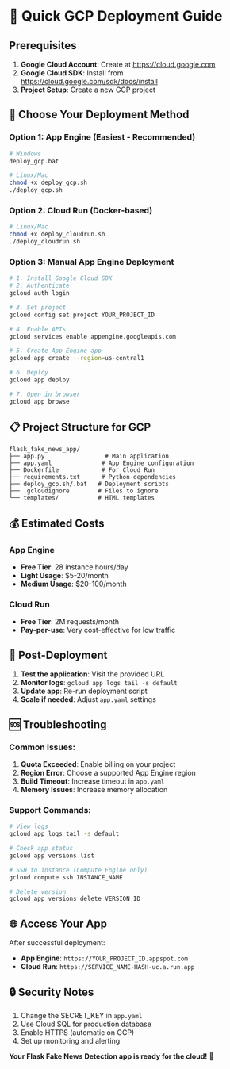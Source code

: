 # 🚀 Quick GCP Deployment Guide

## Prerequisites
1. **Google Cloud Account**: Create at https://cloud.google.com
2. **Google Cloud SDK**: Install from https://cloud.google.com/sdk/docs/install
3. **Project Setup**: Create a new GCP project

## 🎯 Choose Your Deployment Method

### Option 1: App Engine (Easiest - Recommended)
```bash
# Windows
deploy_gcp.bat

# Linux/Mac
chmod +x deploy_gcp.sh
./deploy_gcp.sh
```

### Option 2: Cloud Run (Docker-based)
```bash
# Linux/Mac
chmod +x deploy_cloudrun.sh
./deploy_cloudrun.sh
```

### Option 3: Manual App Engine Deployment
```bash
# 1. Install Google Cloud SDK
# 2. Authenticate
gcloud auth login

# 3. Set project
gcloud config set project YOUR_PROJECT_ID

# 4. Enable APIs
gcloud services enable appengine.googleapis.com

# 5. Create App Engine app
gcloud app create --region=us-central1

# 6. Deploy
gcloud app deploy

# 7. Open in browser
gcloud app browse
```

## 📋 Project Structure for GCP
```
flask_fake_news_app/
├── app.py                 # Main application
├── app.yaml              # App Engine configuration
├── Dockerfile            # For Cloud Run
├── requirements.txt      # Python dependencies
├── deploy_gcp.sh/.bat   # Deployment scripts
├── .gcloudignore        # Files to ignore
└── templates/           # HTML templates
```

## 💰 Estimated Costs

### App Engine
- **Free Tier**: 28 instance hours/day
- **Light Usage**: $5-20/month
- **Medium Usage**: $20-100/month

### Cloud Run
- **Free Tier**: 2M requests/month
- **Pay-per-use**: Very cost-effective for low traffic

## 🔧 Post-Deployment

1. **Test the application**: Visit the provided URL
2. **Monitor logs**: `gcloud app logs tail -s default`
3. **Update app**: Re-run deployment script
4. **Scale if needed**: Adjust `app.yaml` settings

## 🆘 Troubleshooting

### Common Issues:
1. **Quota Exceeded**: Enable billing on your project
2. **Region Error**: Choose a supported App Engine region
3. **Build Timeout**: Increase timeout in `app.yaml`
4. **Memory Issues**: Increase memory allocation

### Support Commands:
```bash
# View logs
gcloud app logs tail -s default

# Check app status
gcloud app versions list

# SSH to instance (Compute Engine only)
gcloud compute ssh INSTANCE_NAME

# Delete version
gcloud app versions delete VERSION_ID
```

## 🌐 Access Your App

After successful deployment:
- **App Engine**: `https://YOUR_PROJECT_ID.appspot.com`
- **Cloud Run**: `https://SERVICE_NAME-HASH-uc.a.run.app`

## 🔒 Security Notes

1. Change the SECRET_KEY in `app.yaml`
2. Use Cloud SQL for production database
3. Enable HTTPS (automatic on GCP)
4. Set up monitoring and alerting

**Your Flask Fake News Detection app is ready for the cloud!** 🎉

